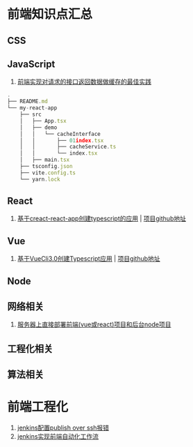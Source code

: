 
# 前端知识点汇总
## CSS

## JavaScript
1. [前端实现对请求的接口返回数据做缓存的最佳实践](https://juejin.cn/post/7057818072702255117)

```js
.
├── README.md
└── my-react-app
    ├── src
    │   ├── App.tsx
    │   ├── demo
    │   │   └── cacheInterface
    │   │       ├── 01index.tsx
    │   │       ├── cacheService.ts
    │   │       └── index.tsx
    │   ├── main.tsx
    ├── tsconfig.json
    ├── vite.config.ts
    └── yarn.lock
```

## React
1. [基于creact-react-app创建typescript的应用](https://github.com/Believel/blog/issues/1) | [项目github地址](https://github.com/Believel/react-by-ts)


## Vue

1. [基于VueCli3.0创建Typescript应用](https://github.com/Believel/blog/issues/2) | [项目github地址](https://github.com/Believel/vueByts)
## Node

## 网络相关
1. [服务器上直接部署前端(vue或react)项目和后台node项目](https://github.com/Believel/blog/issues/6)
## 工程化相关


## 算法相关


# 前端工程化
1. [jenkins配置publish over ssh报错](https://github.com/Believel/blog/issues/3)
2. [jenkins实现前端自动化工作流](https://github.com/Believel/blog/issues/4)
